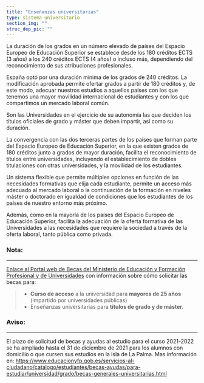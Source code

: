```yaml
---
title: "Enseñanzas universitarias"
type: sistema-universitario
section_img: ""
struc_dep_pic: ""
---
```

La duración de los grados en un número elevado de países del Espacio Europeo de Educación Superior se establece desde los 180 créditos ECTS (3 años) a los 240 créditos ECTS (4 años) o incluso más, dependiendo del reconocimiento de sus atribuciones profesionales.

España optó por una duración mínima de los grados de 240 créditos. La modificación aprobada permite ofertar grados a partir de 180 créditos y, de este modo, adecuar nuestros estudios a aquellos países con los que tenemos una mayor movilidad internacional de estudiantes y con los que compartimos un mercado laboral común.

Son las Universidades en el ejercicio de su autonomía las que deciden los títulos oficiales de grado y máster que deben impartir, así como su duración.

La convergencia con las dos terceras partes de los países que forman parte del Espacio Europeo de Educación Superior, en la que existen grados de 180 créditos junto a grados de mayor duración, facilita el reconocimiento de títulos entre universidades, incluyendo el establecimiento de dobles titulaciones con otras universidades, y la movilidad de los estudiantes.

Un sistema flexible que permite múltiples opciones en función de las necesidades formativas que elija cada estudiante, permite un acceso más adecuado al mercado laboral o la continuación de la formación en niveles máster o doctorado en igualdad de condiciones que los estudiantes de los países de nuestro entorno más próximo.

Además, como en la mayoría de los países del Espacio Europeo de Educación Superior, facilita la adecuación de la oferta formativa de las Universidades a las necesidades que requiere la sociedad a través de la oferta laboral, tanto pública como privada.




### Nota:

*************************************************************

[Enlace al Portal web de Becas del Ministerio de Educación y Formación Profesional y de Universidades](https://www.becaseducacion.gob.es/portada.html) con información sobre cómo solicitar las becas para:

> - **Curso de acceso** a la universidad para **mayores de 25 años** (impartido por universidades públicas)
> - Enseñanzas universitarias para **títulos de grado y de máster.**


### Aviso:

*************************************************************

El plazo de solicitud de becas y ayudas al estudio para el curso 2021-2022 se ha ampliado hasta el 31 de diciembre de 2021 para los alumnos con domicilio o que cursen sus estudios en la isla de La Palma. Mas información en: 
<https://www.educacionyfp.gob.es/servicios-al-ciudadano/catalogo/estudiantes/becas-ayudas/para-estudiar/universidad/grado/becas-generales-universitarias.html>

